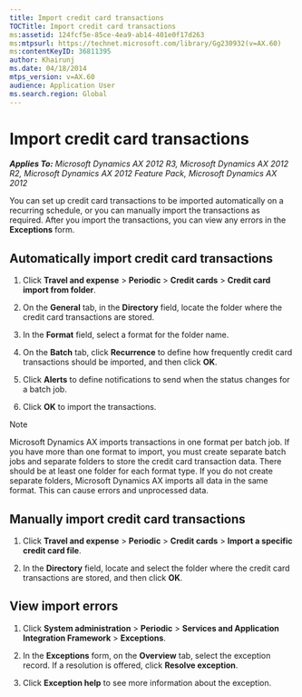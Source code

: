 ```yaml
---
title: Import credit card transactions
TOCTitle: Import credit card transactions
ms:assetid: 124fcf5e-85ce-4ea9-ab14-401e0f17d263
ms:mtpsurl: https://technet.microsoft.com/library/Gg230932(v=AX.60)
ms:contentKeyID: 36811395
author: Khairunj
ms.date: 04/18/2014
mtps_version: v=AX.60
audience: Application User
ms.search.region: Global
---
```


# Import credit card transactions 


_**Applies To:** Microsoft Dynamics AX 2012 R3, Microsoft Dynamics AX 2012 R2, Microsoft Dynamics AX 2012 Feature Pack, Microsoft Dynamics AX 2012_

You can set up credit card transactions to be imported automatically on a recurring schedule, or you can manually import the transactions as required. After you import the transactions, you can view any errors in the **Exceptions** form.

## Automatically import credit card transactions

1.  Click **Travel and expense** \> **Periodic** \> **Credit cards** \> **Credit card import from folder**.

2.  On the **General** tab, in the **Directory** field, locate the folder where the credit card transactions are stored.

3.  In the **Format** field, select a format for the folder name.

4.  On the **Batch** tab, click **Recurrence** to define how frequently credit card transactions should be imported, and then click **OK**.

5.  Click **Alerts** to define notifications to send when the status changes for a batch job.

6.  Click **OK** to import the transactions.


> [!NOTE]
> <P>Microsoft Dynamics AX imports transactions in one format per batch job. If you have more than one format to import, you must create separate batch jobs and separate folders to store the credit card transaction data. There should be at least one folder for each format type. If you do not create separate folders, Microsoft Dynamics AX imports all data in the same format. This can cause errors and unprocessed data.</P>



## Manually import credit card transactions

1.  Click **Travel and expense** \> **Periodic** \> **Credit cards** \> **Import a specific credit card file**.

2.  In the **Directory** field, locate and select the folder where the credit card transactions are stored, and then click **OK**.

## View import errors

1.  Click **System administration** \> **Periodic** \> **Services and Application Integration Framework** \> **Exceptions**.

2.  In the **Exceptions** form, on the **Overview** tab, select the exception record. If a resolution is offered, click **Resolve exception**.

3.  Click **Exception help** to see more information about the exception.

  


